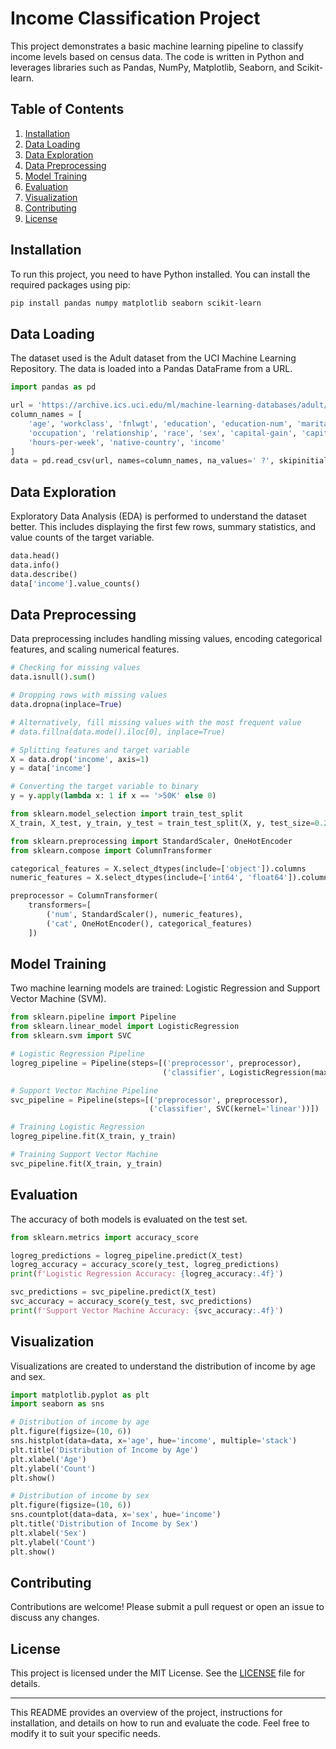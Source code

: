 # Income Classification Project

This project demonstrates a basic machine learning pipeline to classify income levels based on census data. The code is written in Python and leverages libraries such as Pandas, NumPy, Matplotlib, Seaborn, and Scikit-learn.

## Table of Contents

1. [Installation](#installation)
2. [Data Loading](#data-loading)
3. [Data Exploration](#data-exploration)
4. [Data Preprocessing](#data-preprocessing)
5. [Model Training](#model-training)
6. [Evaluation](#evaluation)
7. [Visualization](#visualization)
8. [Contributing](#contributing)
9. [License](#license)

## Installation

To run this project, you need to have Python installed. You can install the required packages using pip:

```sh
pip install pandas numpy matplotlib seaborn scikit-learn
```

## Data Loading

The dataset used is the Adult dataset from the UCI Machine Learning Repository. The data is loaded into a Pandas DataFrame from a URL.

```python
import pandas as pd

url = 'https://archive.ics.uci.edu/ml/machine-learning-databases/adult/adult.data'
column_names = [
    'age', 'workclass', 'fnlwgt', 'education', 'education-num', 'marital-status',
    'occupation', 'relationship', 'race', 'sex', 'capital-gain', 'capital-loss',
    'hours-per-week', 'native-country', 'income'
]
data = pd.read_csv(url, names=column_names, na_values=' ?', skipinitialspace=True)
```

## Data Exploration

Exploratory Data Analysis (EDA) is performed to understand the dataset better. This includes displaying the first few rows, summary statistics, and value counts of the target variable.

```python
data.head()
data.info()
data.describe()
data['income'].value_counts()
```

## Data Preprocessing

Data preprocessing includes handling missing values, encoding categorical features, and scaling numerical features.

```python
# Checking for missing values
data.isnull().sum()

# Dropping rows with missing values
data.dropna(inplace=True)

# Alternatively, fill missing values with the most frequent value
# data.fillna(data.mode().iloc[0], inplace=True)

# Splitting features and target variable
X = data.drop('income', axis=1)
y = data['income']

# Converting the target variable to binary
y = y.apply(lambda x: 1 if x == '>50K' else 0)

from sklearn.model_selection import train_test_split
X_train, X_test, y_train, y_test = train_test_split(X, y, test_size=0.2, random_state=42, stratify=y)

from sklearn.preprocessing import StandardScaler, OneHotEncoder
from sklearn.compose import ColumnTransformer

categorical_features = X.select_dtypes(include=['object']).columns
numeric_features = X.select_dtypes(include=['int64', 'float64']).columns

preprocessor = ColumnTransformer(
    transformers=[
        ('num', StandardScaler(), numeric_features),
        ('cat', OneHotEncoder(), categorical_features)
    ])
```

## Model Training

Two machine learning models are trained: Logistic Regression and Support Vector Machine (SVM).

```python
from sklearn.pipeline import Pipeline
from sklearn.linear_model import LogisticRegression
from sklearn.svm import SVC

# Logistic Regression Pipeline
logreg_pipeline = Pipeline(steps=[('preprocessor', preprocessor),
                                  ('classifier', LogisticRegression(max_iter=1000))])

# Support Vector Machine Pipeline
svc_pipeline = Pipeline(steps=[('preprocessor', preprocessor),
                               ('classifier', SVC(kernel='linear'))])

# Training Logistic Regression
logreg_pipeline.fit(X_train, y_train)

# Training Support Vector Machine
svc_pipeline.fit(X_train, y_train)
```

## Evaluation

The accuracy of both models is evaluated on the test set.

```python
from sklearn.metrics import accuracy_score

logreg_predictions = logreg_pipeline.predict(X_test)
logreg_accuracy = accuracy_score(y_test, logreg_predictions)
print(f'Logistic Regression Accuracy: {logreg_accuracy:.4f}')

svc_predictions = svc_pipeline.predict(X_test)
svc_accuracy = accuracy_score(y_test, svc_predictions)
print(f'Support Vector Machine Accuracy: {svc_accuracy:.4f}')
```

## Visualization

Visualizations are created to understand the distribution of income by age and sex.

```python
import matplotlib.pyplot as plt
import seaborn as sns

# Distribution of income by age
plt.figure(figsize=(10, 6))
sns.histplot(data=data, x='age', hue='income', multiple='stack')
plt.title('Distribution of Income by Age')
plt.xlabel('Age')
plt.ylabel('Count')
plt.show()

# Distribution of income by sex
plt.figure(figsize=(10, 6))
sns.countplot(data=data, x='sex', hue='income')
plt.title('Distribution of Income by Sex')
plt.xlabel('Sex')
plt.ylabel('Count')
plt.show()
```

## Contributing

Contributions are welcome! Please submit a pull request or open an issue to discuss any changes.

## License

This project is licensed under the MIT License. See the [LICENSE](LICENSE) file for details.

---

This README provides an overview of the project, instructions for installation, and details on how to run and evaluate the code. Feel free to modify it to suit your specific needs.
